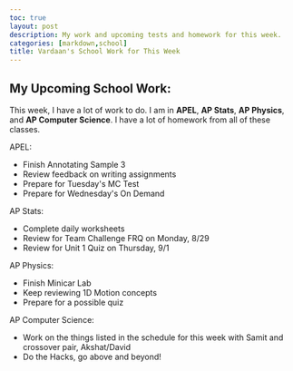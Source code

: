 ```yaml
---
toc: true
layout: post
description: My work and upcoming tests and homework for this week.
categories: [markdown,school]
title: Vardaan's School Work for This Week
---
```

## My Upcoming School Work:

This week, I have a lot of work to do. I am in **APEL**, **AP Stats**, **AP Physics**, and **AP Computer Science**. I have a lot of homework from all of these classes.

APEL:

- Finish Annotating Sample 3
- Review feedback on writing assignments
- Prepare for Tuesday's MC Test
- Prepare for Wednesday's On Demand

AP Stats:

- Complete daily worksheets
- Review for Team Challenge FRQ on Monday, 8/29
- Review for Unit 1 Quiz on Thursday, 9/1

AP Physics:

- Finish Minicar Lab
- Keep reviewing 1D Motion concepts
- Prepare for a possible quiz

AP Computer Science:

- Work on the things listed in the schedule for this week with Samit and crossover pair, Akshat/David
- Do the Hacks, go above and beyond!

